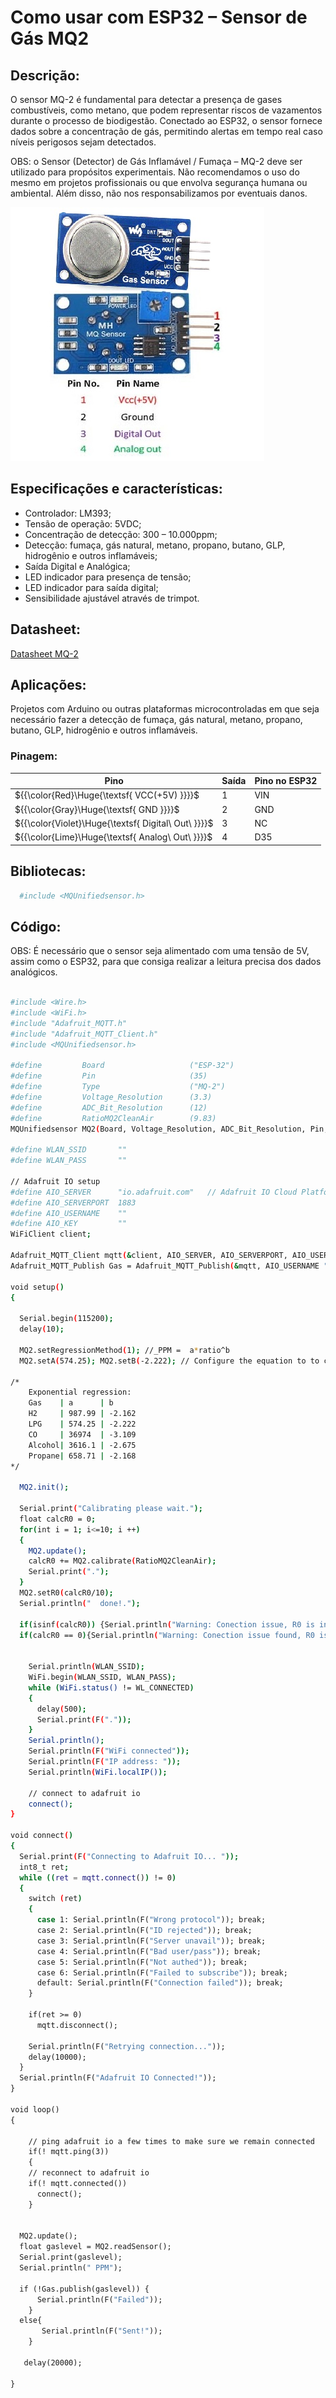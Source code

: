 
# Como usar com ESP32 – Sensor de Gás MQ2

## Descrição:

O sensor MQ-2 é fundamental para detectar a presença de gases combustíveis, como metano, que podem representar riscos de vazamentos durante o processo de biodigestão. Conectado ao ESP32, o sensor fornece dados sobre a concentração de gás, permitindo alertas em tempo real caso níveis perigosos sejam detectados.

OBS: o Sensor (Detector) de Gás Inflamável / Fumaça – MQ-2 deve ser utilizado para propósitos experimentais. Não recomendamos o uso do mesmo em projetos profissionais ou que envolva segurança humana ou ambiental. Além disso, não nos responsabilizamos por eventuais danos.

![SensorMQ2](./MQ2.jpg)

## Especificações e características:

 - Controlador: LM393;
 - Tensão de operação: 5VDC;
 - Concentração de detecção: 300 – 10.000ppm;
 - Detecção: fumaça, gás natural, metano, propano, butano, GLP, hidrogênio e outros inflamáveis;
 - Saída Digital e Analógica;
 - LED indicador para  presença de tensão;
 - LED indicador para saída digital;
 - Sensibilidade ajustável através de trimpot.

## Datasheet:

[Datasheet MQ-2](https://github.com/JulioAmaral007/Biodigestor/blob/main/Sensores/Sensor-MQ2/Datasheet%20MQ2.pdf)

## Aplicações:

Projetos com Arduino ou outras plataformas microcontroladas em que seja necessário fazer a detecção de fumaça, gás natural, metano, propano, butano, GLP, hidrogênio e outros inflamáveis.

### Pinagem:

| Pino          | Saída      | Pino no ESP32          |
| ------------- | ---------- | ---------------------- |
| ${{\color{Red}\Huge{\textsf{  VCC(+5V) \}}}}\$    | 1          | VIN |
| ${{\color{Gray}\Huge{\textsf{  GND \}}}}\$      | 2         | GND   |
| ${{\color{Violet}\Huge{\textsf{  Digital\ Out\ \}}}}\$       | 3         | NC      |
| ${{\color{Lime}\Huge{\textsf{  Analog\ Out\ \}}}}\$        | 4         | D35       |


## Bibliotecas:

```bash 
  #include <MQUnifiedsensor.h>
```

## Código:

OBS: É necessário que o sensor seja alimentado com uma tensão de 5V, assim como o ESP32, para que consiga realizar a leitura precisa dos dados analógicos.

```bash

#include <Wire.h>
#include <WiFi.h>
#include "Adafruit_MQTT.h"
#include "Adafruit_MQTT_Client.h"
#include <MQUnifiedsensor.h>

#define         Board                   ("ESP-32") 
#define         Pin                     (35) 
#define         Type                    ("MQ-2") 
#define         Voltage_Resolution      (3.3) 
#define         ADC_Bit_Resolution      (12) 
#define         RatioMQ2CleanAir        (9.83) 
MQUnifiedsensor MQ2(Board, Voltage_Resolution, ADC_Bit_Resolution, Pin, Type);

#define WLAN_SSID       ""
#define WLAN_PASS       ""

// Adafruit IO setup
#define AIO_SERVER      "io.adafruit.com"   // Adafruit IO Cloud Platform server for IoT
#define AIO_SERVERPORT  1883
#define AIO_USERNAME    ""
#define AIO_KEY         ""
WiFiClient client;

Adafruit_MQTT_Client mqtt(&client, AIO_SERVER, AIO_SERVERPORT, AIO_USERNAME, AIO_KEY);
Adafruit_MQTT_Publish Gas = Adafruit_MQTT_Publish(&mqtt, AIO_USERNAME "/feeds/gas1");

void setup()
{

  Serial.begin(115200); 
  delay(10);

  MQ2.setRegressionMethod(1); //_PPM =  a*ratio^b
  MQ2.setA(574.25); MQ2.setB(-2.222); // Configure the equation to to calculate LPG concentration
  
/*
    Exponential regression:
    Gas    | a      | b
    H2     | 987.99 | -2.162
    LPG    | 574.25 | -2.222
    CO     | 36974  | -3.109
    Alcohol| 3616.1 | -2.675
    Propane| 658.71 | -2.168
*/

  MQ2.init(); 
 
  Serial.print("Calibrating please wait.");
  float calcR0 = 0;
  for(int i = 1; i<=10; i ++)
  {
    MQ2.update(); 
    calcR0 += MQ2.calibrate(RatioMQ2CleanAir);
    Serial.print(".");
  }
  MQ2.setR0(calcR0/10);
  Serial.println("  done!.");
  
  if(isinf(calcR0)) {Serial.println("Warning: Conection issue, R0 is infinite (Open circuit detected) please check your wiring and supply"); while(1);}
  if(calcR0 == 0){Serial.println("Warning: Conection issue found, R0 is zero (Analog pin shorts to ground) please check your wiring and supply"); while(1);}

  
    Serial.println(WLAN_SSID);
    WiFi.begin(WLAN_SSID, WLAN_PASS);
    while (WiFi.status() != WL_CONNECTED)
    {
      delay(500);
      Serial.print(F("."));
    }
    Serial.println();
    Serial.println(F("WiFi connected"));
    Serial.println(F("IP address: "));
    Serial.println(WiFi.localIP());
 
    // connect to adafruit io
    connect();
}

void connect()
{
  Serial.print(F("Connecting to Adafruit IO... "));
  int8_t ret;
  while ((ret = mqtt.connect()) != 0)
  {
    switch (ret)
    {
      case 1: Serial.println(F("Wrong protocol")); break;
      case 2: Serial.println(F("ID rejected")); break;
      case 3: Serial.println(F("Server unavail")); break;
      case 4: Serial.println(F("Bad user/pass")); break;
      case 5: Serial.println(F("Not authed")); break;
      case 6: Serial.println(F("Failed to subscribe")); break;
      default: Serial.println(F("Connection failed")); break;
    }
 
    if(ret >= 0)
      mqtt.disconnect();
 
    Serial.println(F("Retrying connection..."));
    delay(10000);
  }
  Serial.println(F("Adafruit IO Connected!"));
}

void loop()
{
  
    // ping adafruit io a few times to make sure we remain connected
    if(! mqtt.ping(3))
    {
    // reconnect to adafruit io
    if(! mqtt.connected())
      connect();
    }
  
  
  MQ2.update(); 
  float gaslevel = MQ2.readSensor();
  Serial.print(gaslevel); 
  Serial.println(" PPM");
 
  if (!Gas.publish(gaslevel)) {               
      Serial.println(F("Failed"));
    }
  else{
       Serial.println(F("Sent!"));
    } 

   delay(20000);

}



```
